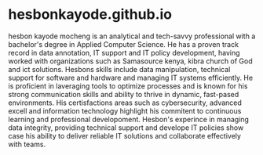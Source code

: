 # hesbonkayode.github.io
hesbon kayode mocheng is an analytical and tech-savvy professional with a bachelor's degree in Applied Computer Science. He has a proven track record in data annotation, IT support and IT policy development, having worked with organizations such as Samasource kenya, kibra church of God and ict solutions. Hesbons skills include data manipulation, technical support for software and hardware and managing IT systems efficiently. 
He is proficient in laveraging tools to optimize processes and is known for his strong communication skills and ability to thrive in dynamic, fast-pased environments. His certisfactions areas such as cybersecurity, advanced excell and information technology highlight his commitent to continuous learning and professional developoment.
Hesbon's experince in managing data integrity, providing technical support and develope IT policies show case his ability to deliver reliable IT solutions and collaborate effectively with teams.
